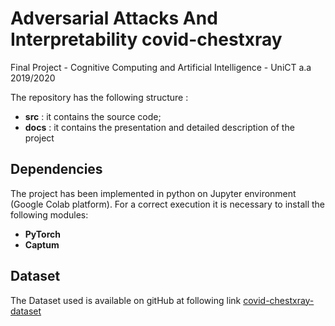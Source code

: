 # Adversarial Attacks And Interpretability covid-chestxray
Final Project - Cognitive Computing and Artificial Intelligence - UniCT a.a 2019/2020 

The repository has the following structure :
- **src** : it contains the source code;
- **docs** :  it contains the presentation and detailed description of the project

## Dependencies
The project has been implemented in python on Jupyter environment (Google Colab platform).
For a correct execution it is necessary to install the following modules:
- **PyTorch**
- **Captum**

## Dataset 
The Dataset used is available on gitHub at following link [covid-chestxray-dataset](https://github.com/ieee8023/covid-chestxray-dataset)
